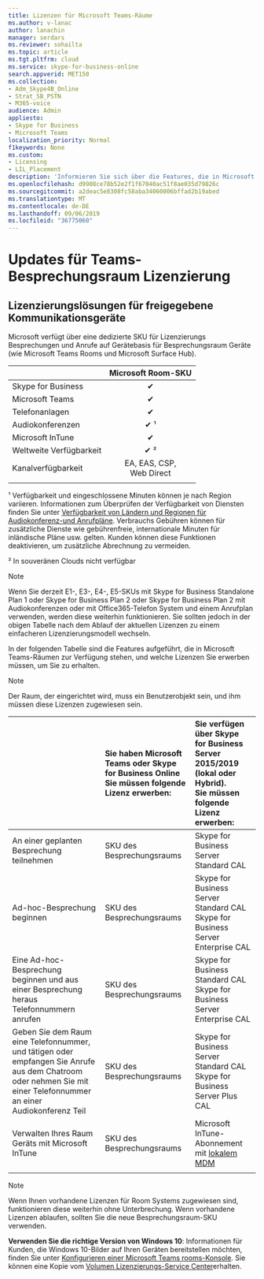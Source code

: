 ```yaml
---
title: Lizenzen für Microsoft Teams-Räume
ms.author: v-lanac
author: lanachin
manager: serdars
ms.reviewer: sohailta
ms.topic: article
ms.tgt.pltfrm: cloud
ms.service: skype-for-business-online
search.appverid: MET150
ms.collection:
- Adm_Skype4B_Online
- Strat_SB_PSTN
- M365-voice
audience: Admin
appliesto:
- Skype for Business
- Microsoft Teams
localization_priority: Normal
f1keywords: None
ms.custom:
- Licensing
- LIL_Placement
description: 'Informieren Sie sich über die Features, die in Microsoft Teams-Räumen verfügbar sind. '
ms.openlocfilehash: d9908ce78b52e2f1f67040ac51f8ae035d79826c
ms.sourcegitcommit: a2deac5e8308fc58aba34060006bffad2b19abed
ms.translationtype: MT
ms.contentlocale: de-DE
ms.lasthandoff: 09/06/2019
ms.locfileid: "36775060"
---
```

# <a name="teams-meeting-room-licensing-update"></a>Updates für Teams-Besprechungsraum Lizenzierung

## <a name="licensing-solutions-for-shared-communication-devices"></a>Lizenzierungslösungen für freigegebene Kommunikationsgeräte

Microsoft verfügt über eine dedizierte SKU für Lizenzierungs Besprechungen und Anrufe auf Gerätebasis für Besprechungsraum Geräte (wie Microsoft Teams Rooms und Microsoft Surface Hub).

||Microsoft Room-SKU |  
|:--- |:---: |
|Skype for Business |&#x2714;|
|Microsoft Teams|  &#x2714;|
|Telefonanlagen|  &#x2714;|
|Audiokonferenzen|&#x2714; &sup1;|
|Microsoft InTune|&#x2714;|  
|Weltweite Verfügbarkeit | &#x2714; &sup2;|
|Kanalverfügbarkeit | EA, EAS, CSP, <br/>Web Direct |
| | | |

&sup1; Verfügbarkeit und eingeschlossene Minuten können je nach Region variieren. Informationen zum Überprüfen der Verfügbarkeit von Diensten finden Sie unter [Verfügbarkeit von Ländern und Regionen für Audiokonferenz-und Anrufpläne](http://docs.microsoft.com/microsoftteams/country-and-region-availability-for-audio-conferencing-and-calling-plans). Verbrauchs Gebühren können für zusätzliche Dienste wie gebührenfreie, internationale Minuten für inländische Pläne usw. gelten. Kunden können diese Funktionen deaktivieren, um zusätzliche Abrechnung zu vermeiden.  

&sup2; In souveränen Clouds nicht verfügbar  


> [!NOTE]
> Wenn Sie derzeit E1-, E3-, E4-, E5-SKUs mit Skype for Business Standalone Plan 1 oder Skype for Business Plan 2 oder Skype for Business Plan 2 mit Audiokonferenzen oder mit Office365-Telefon System und einem Anrufplan verwenden, werden diese weiterhin funktionieren. Sie sollten jedoch in der obigen Tabelle nach dem Ablauf der aktuellen Lizenzen zu einem einfacheren Lizenzierungsmodell wechseln.  

In der folgenden Tabelle sind die Features aufgeführt, die in Microsoft Teams-Räumen zur Verfügung stehen, und welche Lizenzen Sie erwerben müssen, um Sie zu erhalten.
  
> [!NOTE]
> Der Raum, der eingerichtet wird, muss ein Benutzerobjekt sein, und ihm müssen diese Lizenzen zugewiesen sein.

|  | Sie haben Microsoft Teams oder Skype for Business Online <br/> Sie müssen folgende Lizenz erwerben:   |Sie verfügen über Skype for Business Server 2015/2019 (lokal oder Hybrid). <br/> Sie müssen folgende Lizenz erwerben:|
|:-----|:-----|:-----|
|An einer geplanten Besprechung teilnehmen  | SKU des Besprechungsraums  |Skype for Business Server Standard CAL  |
|Ad-hoc-Besprechung beginnen | SKU des Besprechungsraums  |Skype for Business Server Standard CAL  <br/> Skype for Business Server Enterprise CAL|
|Eine Ad-hoc-Besprechung beginnen und aus einer Besprechung heraus Telefonnummern anrufen |  SKU des Besprechungsraums |Skype for Business Standard CAL  <br/> Skype for Business Server Enterprise CAL|
|Geben Sie dem Raum eine Telefonnummer, und tätigen oder empfangen Sie Anrufe aus dem Chatroom oder nehmen Sie mit einer Telefonnummer an einer Audiokonferenz Teil  | SKU des Besprechungsraums  |Skype for Business Server Standard CAL  <br/> Skype for Business Server Plus CAL  |
|Verwalten Ihres Raum Geräts mit Microsoft InTune |SKU des Besprechungsraums  |Microsoft InTune-Abonnement mit [lokalem MDM](https://docs.microsoft.com/sccm/mdm/plan-design/plan-on-premises-mdm) |
| |||

> [!NOTE]
> Wenn Ihnen vorhandene Lizenzen für Room Systems zugewiesen sind, funktionieren diese weiterhin ohne Unterbrechung. Wenn vorhandene Lizenzen ablaufen, sollten Sie die neue Besprechungsraum-SKU verwenden.  

 **Verwenden Sie die richtige Version von Windows 10**: Informationen für Kunden, die Windows 10-Bilder auf Ihren Geräten bereitstellen möchten, finden Sie unter [Konfigurieren einer Microsoft Teams rooms-Konsole](https://docs.microsoft.com/microsoftteams/room-systems/console). Sie können eine Kopie vom [Volumen Lizenzierungs-Service Center](https://www.microsoft.com/Licensing/servicecenter/)erhalten.
